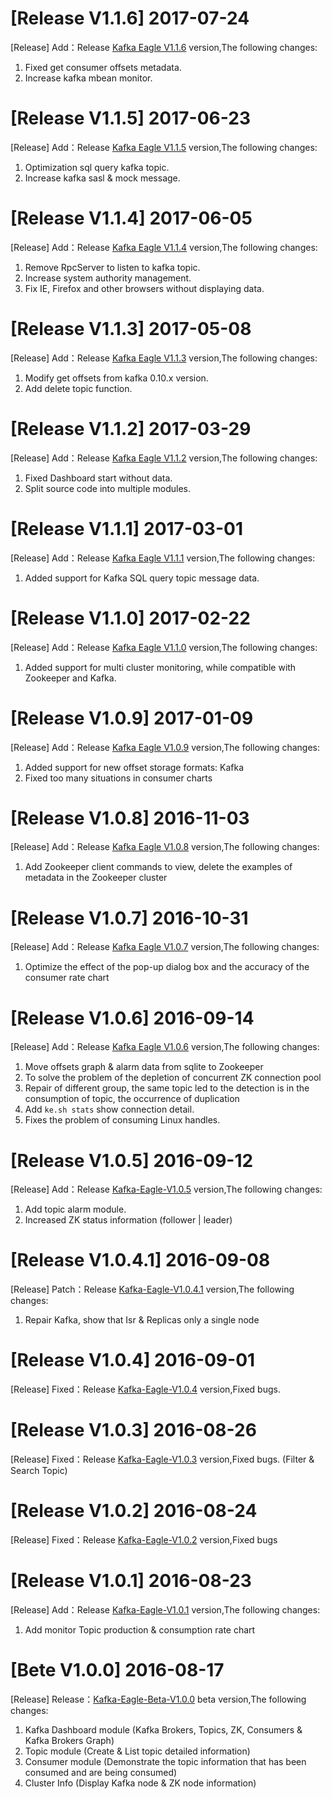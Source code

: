 # [Release V1.1.6] 2017-07-24
  [Release] Add：Release [Kafka Eagle V1.1.6](https://coding.net/u/smartloli/p/kafka-eagle-bin/git/archive/v1.1.6.tar.gz) version,The following changes:
  1. Fixed get consumer offsets metadata.
  2. Increase kafka mbean monitor.

# [Release V1.1.5] 2017-06-23
  [Release] Add：Release [Kafka Eagle V1.1.5](https://coding.net/u/smartloli/p/kafka-eagle-bin/git/archive/v1.1.5.tar.gz) version,The following changes:
  1. Optimization sql query kafka topic.
  2. Increase kafka sasl & mock message.

# [Release V1.1.4] 2017-06-05
  [Release] Add：Release [Kafka Eagle V1.1.4](https://coding.net/u/smartloli/p/kafka-eagle-bin/git/archive/v1.1.4.tar.gz) version,The following changes:
  1. Remove RpcServer to listen to kafka topic.
  2. Increase system authority management.
  3. Fix IE, Firefox and other browsers without displaying data.

# [Release V1.1.3] 2017-05-08
  [Release] Add：Release [Kafka Eagle V1.1.3](https://coding.net/u/smartloli/p/kafka-eagle-bin/git/archive/v1.1.3.tar.gz) version,The following changes:
  1. Modify get offsets from kafka 0.10.x version.
  2. Add delete topic function.

# [Release V1.1.2] 2017-03-29
  [Release] Add：Release [Kafka Eagle V1.1.2](https://coding.net/u/smartloli/p/kafka-eagle-bin/git/archive/v1.1.2.tar.gz) version,The following changes:
  1. Fixed Dashboard start without data.
  2. Split source code into multiple modules.

# [Release V1.1.1] 2017-03-01
  [Release] Add：Release [Kafka Eagle V1.1.1](https://coding.net/u/smartloli/p/kafka-eagle-bin/git/archive/v1.1.1.tar.gz) version,The following changes:
  1. Added support for Kafka SQL query topic message data.

# [Release V1.1.0] 2017-02-22
  [Release] Add：Release [Kafka Eagle V1.1.0](https://coding.net/u/smartloli/p/kafka-eagle-bin/git/archive/v1.1.0.tar.gz) version,The following changes:
  1. Added support for multi cluster monitoring, while compatible with Zookeeper and Kafka.

# [Release V1.0.9] 2017-01-09
  [Release] Add：Release [Kafka Eagle V1.0.9](https://coding.net/u/smartloli/p/kafka-eagle-bin/git/archive/v1.0.9.tar.gz) version,The following changes:
  1. Added support for new offset storage formats: Kafka
  2. Fixed too many situations in consumer charts

# [Release V1.0.8] 2016-11-03
  [Release] Add：Release [Kafka Eagle V1.0.8](https://coding.net/u/smartloli/p/kafka-eagle-bin/git/archive/v1.0.8.tar.gz) version,The following changes:
  1. Add Zookeeper client commands to view, delete the examples of metadata in the Zookeeper cluster

# [Release V1.0.7] 2016-10-31
  [Release] Add：Release [Kafka Eagle V1.0.7](https://coding.net/u/smartloli/p/kafka-eagle-bin/git/archive/v1.0.7.tar.gz) version,The following changes:
  1. Optimize the effect of the pop-up dialog box and the accuracy of the consumer rate chart

# [Release V1.0.6] 2016-09-14
  [Release] Add：Release [Kafka Eagle V1.0.6](https://coding.net/u/smartloli/p/kafka-eagle-bin/git/archive/v1.0.6.tar.gz) version,The following changes:
  1. Move offsets graph & alarm data from sqlite to Zookeeper
  2. To solve the problem of the depletion of concurrent ZK connection pool
  3. Repair of different group, the same topic led to the detection is in the consumption of topic, the occurrence of duplication
  4. Add ``` ke.sh stats ``` show connection detail.
  5. Fixes the problem of consuming Linux handles.

# [Release V1.0.5] 2016-09-12
  [Release] Add：Release [Kafka-Eagle-V1.0.5](https://coding.net/u/smartloli/p/kafka-eagle-bin/git/archive/v1.0.5.tar.gz) version,The following changes:
  1. Add topic alarm module.
  2. Increased ZK status information (follower | leader)

# [Release V1.0.4.1] 2016-09-08
  [Release] Patch：Release [Kafka-Eagle-V1.0.4.1](https://coding.net/u/smartloli/p/kafka-eagle-bin/git/archive/v1.0.4.1.tar.gz) version,The following changes:
  1. Repair Kafka, show that Isr & Replicas only a single node

# [Release V1.0.4] 2016-09-01
  [Release] Fixed：Release [Kafka-Eagle-V1.0.4](https://coding.net/u/smartloli/p/kafka-eagle-bin/git/archive/v1.0.4.tar.gz) version,Fixed bugs.

# [Release V1.0.3] 2016-08-26
  [Release] Fixed：Release [Kafka-Eagle-V1.0.3](https://coding.net/u/smartloli/p/kafka-eagle-bin/git/archive/v1.0.3.tar.gz) version,Fixed bugs. (Filter & Search Topic)

# [Release V1.0.2] 2016-08-24
  [Release] Fixed：Release [Kafka-Eagle-V1.0.2](https://coding.net/u/smartloli/p/kafka-eagle-bin/git/archive/v1.0.2.tar.gz) version,Fixed bugs

# [Release V1.0.1] 2016-08-23
  [Release] Add：Release [Kafka-Eagle-V1.0.1](https://coding.net/u/smartloli/p/kafka-eagle-bin/git/archive/v1.0.1.tar.gz) version,The following changes:
  1. Add monitor Topic production & consumption rate chart

# [Bete V1.0.0] 2016-08-17
  [Release] Release：[Kafka-Eagle-Beta-V1.0.0](https://coding.net/u/smartloli/p/kafka-eagle-bin/git/archive/beta-v1.0.1.tar.gz) beta version,The following changes:
  1. Kafka Dashboard module (Kafka Brokers, Topics, ZK, Consumers & Kafka Brokers Graph)
  2. Topic module (Create & List topic detailed information)
  3. Consumer module (Demonstrate the topic information that has been consumed and are being consumed)
  4. Cluster Info (Display Kafka node & ZK node information)

